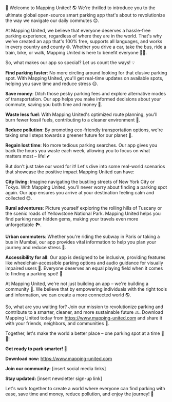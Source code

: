🚨 Welcome to Mapping United! 🌎 We're thrilled to introduce you to the ultimate global open-source smart parking app that's about to revolutionize the way we navigate our daily commutes 😊.

At Mapping United, we believe that everyone deserves a hassle-free parking experience, regardless of where they are in the world. That's why we've created an app that's 100% free, supports all languages, and works in every country and county 🌐. Whether you drive a car, take the bus, ride a train, bike, or walk, Mapping United is here to benefit everyone 🚶‍♀️.

So, what makes our app so special? Let us count the ways! 💡

**Find parking faster**: No more circling around looking for that elusive parking spot. With Mapping United, you'll get real-time updates on available spots, helping you save time and reduce stress 😌.

**Save money**: Ditch those pesky parking fees and explore alternative modes of transportation. Our app helps you make informed decisions about your commute, saving you both time and money 💸.

**Waste less fuel**: With Mapping United's optimized route planning, you'll burn fewer fossil fuels, contributing to a cleaner environment 🌿.

**Reduce pollution**: By promoting eco-friendly transportation options, we're taking small steps towards a greener future for our planet 🌟.

**Regain lost time**: No more tedious parking searches. Our app gives you back the hours you waste each week, allowing you to focus on what matters most – life! 💕

But don't just take our word for it! Let's dive into some real-world scenarios that showcase the positive impact Mapping United can have:

**City living**: Imagine navigating the bustling streets of New York City or Tokyo. With Mapping United, you'll never worry about finding a parking spot again. Our app ensures you arrive at your destination feeling calm and collected 😊.

**Rural adventures**: Picture yourself exploring the rolling hills of Tuscany or the scenic roads of Yellowstone National Park. Mapping United helps you find parking near hidden gems, making your travels even more unforgettable 🏞️.

**Urban commuters**: Whether you're riding the subway in Paris or taking a bus in Mumbai, our app provides vital information to help you plan your journey and reduce stress 💪.

**Accessibility for all**: Our app is designed to be inclusive, providing features like wheelchair-accessible parking options and audio guidance for visually impaired users 🎨. Everyone deserves an equal playing field when it comes to finding a parking spot! 🚀

At Mapping United, we're not just building an app – we're building a community 🌟. We believe that by empowering individuals with the right tools and information, we can create a more connected world 🌎.

So, what are you waiting for? Join our mission to revolutionize parking and contribute to a smarter, cleaner, and more sustainable future 🔜. Download Mapping United today from https://www.mapping-united.com and share it with your friends, neighbors, and communities 👫.

Together, let's make the world a better place – one parking spot at a time 🚨💥!

**Get ready to park smarter! 📱**

**Download now:** https://www.mapping-united.com

**Join our community:** [insert social media links]

**Stay updated:** [insert newsletter sign-up link]

Let's work together to create a world where everyone can find parking with ease, save time and money, reduce pollution, and enjoy the journey! 🌟
